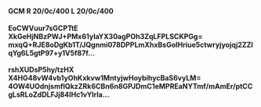 #### GCM R 20/0c/400 L 20/0c/400
**EoCWVuur7sGCPTtE**<br/>**XkGeHjNBzPWJ+PMx61yIaYX30agPOh3ZqLFPLSCKPGg=**<br/>**mxqQ+RJE8oDgKb1T/JQgnmi078DPPLmXhxBsGoIHriue5ctwryjyojqj2ZZlqYg6L5gtP97+y1V5f87f...**<br/><br/>
**rshXUDsP5hy/tzHX**<br/>**X4HG48vW4vb1yOhKxkvw1MntyjwHoybihycBaS6vyLM=**<br/>**4OW4UOdnjsmflQkzZRk6CBn6n8GPJDmC1eMPREaNYTmf/mAmEr/ptCCgLsRLoZdDLFJj84IHc1vYlrla...**